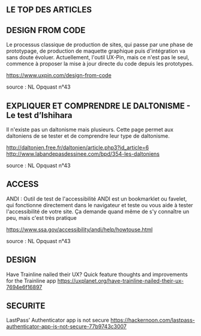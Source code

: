 ## LE TOP DES ARTICLES


## DESIGN FROM CODE

Le processus classique de production de sites, qui passe par une phase de prototypage, de production de maquette graphique 
puis d'intégration va sans doute évoluer. Actuellement, l'outil UX-Pin, mais ce n'est pas le seul, commence à proposer 
la mise à jour directe du code depuis les prototypes.

https://www.uxpin.com/design-from-code

source : NL Opquast n°43


## EXPLIQUER ET COMPRENDRE LE DALTONISME - Le test d’Ishihara

Il n'existe pas un daltonisme mais plusieurs. Cette page permet aux daltoniens de se tester et 
de comprendre leur type de daltonisme.

http://daltonien.free.fr/daltonien/article.php3?id_article=6
http://www.labandepasdessinee.com/bpd/354-les-daltoniens

source : NL Opquast n°43


## ACCESS

ANDI : Outil de test de l'accessibilité
ANDI est un bookmarklet ou favelet, qui fonctionne directement dans le navigateur et teste ou vous aide à tester l'accessibilité de votre site. 
Ça demande quand même de s'y connaître un peu, mais c'est très pratique

https://www.ssa.gov/accessibility/andi/help/howtouse.html

source : NL Opquast n°43


## DESIGN

Have Trainline nailed their UX?
Quick feature thoughts and improvements for the Trainline app
https://uxplanet.org/have-trainline-nailed-their-ux-7694e6f16897


## SECURITE

LastPass’ Authenticator app is not secure
https://hackernoon.com/lastpass-authenticator-app-is-not-secure-77b9743c3007



